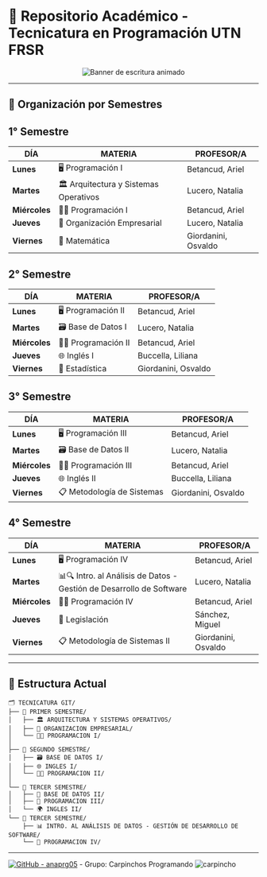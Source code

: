# 📂 Repositorio Académico - Tecnicatura en Programación UTN FRSR  
<div align="center">
  <img src="https://readme-typing-svg.demolab.com?font=Fira+Code&weight=600&size=22&duration=3000&pause=500&color=58A6FF&width=435&lines=Bienvenido+a+mi+aprendizaje" alt="Banner de escritura animado">
</div>

---

## 📅 Organización por Semestres


## 1° Semestre  
|     DÍA      |                 MATERIA                |    PROFESOR/A       |
|--------------|----------------------------------------|---------------------|
| **Lunes**    | 🖥️ Programación I                     | Betancud, Ariel     |
| **Martes**   | 🏛️ Arquitectura y Sistemas Operativos | Lucero, Natalia     |
| **Miércoles**| 👨‍💻 Programación I                     | Betancud, Ariel     |
| **Jueves**   | 🏢 Organización Empresarial           | Lucero, Natalia     |
| **Viernes**  | 📐 Matemática                         | Giordanini, Osvaldo |


## 2° Semestre  
|     DÍA      |                 MATERIA                |    PROFESOR/A       |
|--------------|----------------------------------------|---------------------|
| **Lunes**    | 🖥️ Programación II                    | Betancud, Ariel     |
| **Martes**   | 🗃️ Base de Datos I                    | Lucero, Natalia     |
| **Miércoles**| 👨‍💻 Programación II                    | Betancud, Ariel     |
| **Jueves**   | 🌐 Inglés I                           | Buccella, Liliana   |
| **Viernes**  | 🎲 Estadística                        | Giordanini, Osvaldo |

## 3° Semestre  
|     DÍA      |                 MATERIA                |    PROFESOR/A       |
|--------------|----------------------------------------|---------------------|
| **Lunes**    | 🖥️ Programación III                   | Betancud, Ariel     |
| **Martes**   | 🗃️ Base de Datos II                   | Lucero, Natalia     |
| **Miércoles**| 👨‍💻 Programación III                   | Betancud, Ariel     |
| **Jueves**   | 🌐 Inglés II                          | Buccella, Liliana   |
| **Viernes**  | 📋 Metodología de Sistemas            | Giordanini, Osvaldo |

## 4° Semestre  
|     DÍA      |                 MATERIA                |    PROFESOR/A       |
|--------------|----------------------------------------|---------------------|
| **Lunes**    | 🖥️ Programación IV                   | Betancud, Ariel     |
| **Martes**   | 📊🔍 Intro. al Análisis de Datos - Gestión de Desarrollo de Software                 | Lucero, Natalia     |
| **Miércoles**| 👨‍💻 Programación IV                   | Betancud, Ariel     |
| **Jueves**   | 📝 Legislación                         | Sánchez, Miguel   |
| **Viernes**  | 📋 Metodología de Sistemas II          | Giordanini, Osvaldo |

---

## 📌 Estructura Actual  
```plaintext
🗂️ TECNICATURA GIT/
├── 📁 PRIMER SEMESTRE/
│   ├── 🏛️ ARQUITECTURA Y SISTEMAS OPERATIVOS/
│   ├── 🏢 ORGANIZACION EMPRESARIAL/
│   └── 👨‍💻 PROGRAMACION I/
│
├── 📁 SEGUNDO SEMESTRE/
│   ├── 🗃️ BASE DE DATOS I/
│   ├── 🌐 INGLES I/
│   └── 👩‍💻 PROGRAMACION II/
│
└── 📁 TERCER SEMESTRE/
│   ├── 🐘 BASE DE DATOS II/
│   ├── 🧠 PROGRAMACION III/
│   └── 🌍 INGLES II/
└── 📁 TERCER SEMESTRE/
    ├── 📊 INTRO. AL ANÁLISIS DE DATOS - GESTIÓN DE DESARROLLO DE SOFTWARE/
    └── 🧠 PROGRAMACION IV/

```

---

[![GitHub - anaprg05](https://img.shields.io/badge/GitHub-anaprg05-blue?logo=github)](https://github.com/anaprg05)  - Grupo: Carpinchos Programando ![carpincho](https://github.com/user-attachments/assets/34c61984-7f45-403c-a3ae-a57dd16a27bf)
